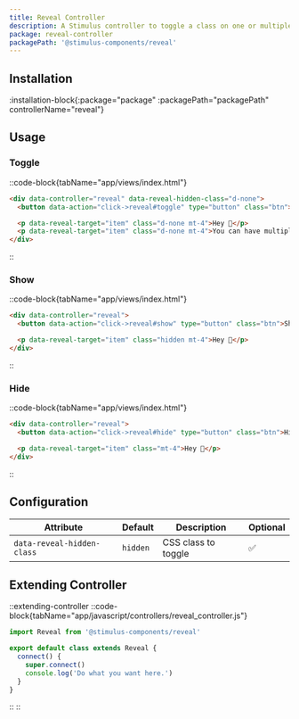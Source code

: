 ```yaml
---
title: Reveal Controller
description: A Stimulus controller to toggle a class on one or multiple items to show or hide them.
package: reveal-controller
packagePath: '@stimulus-components/reveal'
---
```


## Installation

:installation-block{:package="package" :packagePath="packagePath" controllerName="reveal"}

## Usage

### Toggle

::code-block{tabName="app/views/index.html"}

```html
<div data-controller="reveal" data-reveal-hidden-class="d-none">
  <button data-action="click->reveal#toggle" type="button" class="btn">Toggle me!</button>

  <p data-reveal-target="item" class="d-none mt-4">Hey 👋</p>
  <p data-reveal-target="item" class="d-none mt-4">You can have multiple items</p>
</div>
```

::

### Show

::code-block{tabName="app/views/index.html"}

```html
<div data-controller="reveal">
  <button data-action="click->reveal#show" type="button" class="btn">Show me!</button>

  <p data-reveal-target="item" class="hidden mt-4">Hey 👋</p>
</div>
```

::

### Hide

::code-block{tabName="app/views/index.html"}

```html
<div data-controller="reveal">
  <button data-action="click->reveal#hide" type="button" class="btn">Hide me!</button>

  <p data-reveal-target="item" class="mt-4">Hey 👋</p>
</div>
```

::

## Configuration

| Attribute                  | Default  | Description         | Optional |
| -------------------------- | -------- | ------------------- | -------- |
| `data-reveal-hidden-class` | `hidden` | CSS class to toggle | ✅       |

## Extending Controller

::extending-controller
::code-block{tabName="app/javascript/controllers/reveal_controller.js"}

```js
import Reveal from '@stimulus-components/reveal'

export default class extends Reveal {
  connect() {
    super.connect()
    console.log('Do what you want here.')
  }
}
```

::
::
